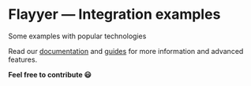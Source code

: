 # Flayyer — Integration examples

Some examples with popular technologies

Read our [documentation](https://docs.flayyer.com/docs) and [guides](https://docs.flayyer.com/guides) for more information and advanced features.

**Feel free to contribute 😃**
